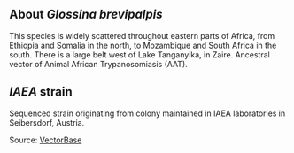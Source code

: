 About *Glossina brevipalpis*
----------------------------

This species is widely scattered throughout eastern parts of Africa,
from Ethiopia and Somalia in the north, to Mozambique and South Africa
in the south. There is a large belt west of Lake Tanganyika, in Zaire.
Ancestral vector of Animal African Trypanosomiasis (AAT).

*IAEA* strain
-------------

Sequenced strain originating from colony maintained in IAEA laboratories
in Seibersdorf, Austria.

Source:
[VectorBase](https://www.vectorbase.org/organisms/glossina-brevipalpis)
